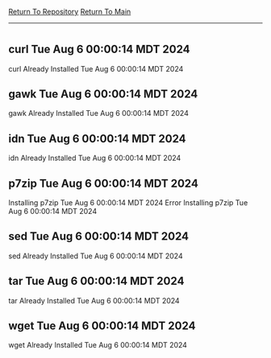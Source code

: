 [Return To Repository](https://github.com/DigitalWarrior/piholeparser/)
[Return To Main](https://github.com/DigitalWarrior/piholeparser/blob/master/RecentRunLogs/Mainlog.md)
____________________________________
# 
## curl Tue Aug  6 00:00:14 MDT 2024
curl Already Installed Tue Aug  6 00:00:14 MDT 2024
## gawk Tue Aug  6 00:00:14 MDT 2024
gawk Already Installed Tue Aug  6 00:00:14 MDT 2024
## idn Tue Aug  6 00:00:14 MDT 2024
idn Already Installed Tue Aug  6 00:00:14 MDT 2024
## p7zip Tue Aug  6 00:00:14 MDT 2024
Installing p7zip Tue Aug  6 00:00:14 MDT 2024
Error Installing p7zip Tue Aug  6 00:00:14 MDT 2024
## sed Tue Aug  6 00:00:14 MDT 2024
sed Already Installed Tue Aug  6 00:00:14 MDT 2024
## tar Tue Aug  6 00:00:14 MDT 2024
tar Already Installed Tue Aug  6 00:00:14 MDT 2024
## wget Tue Aug  6 00:00:14 MDT 2024
wget Already Installed Tue Aug  6 00:00:14 MDT 2024
